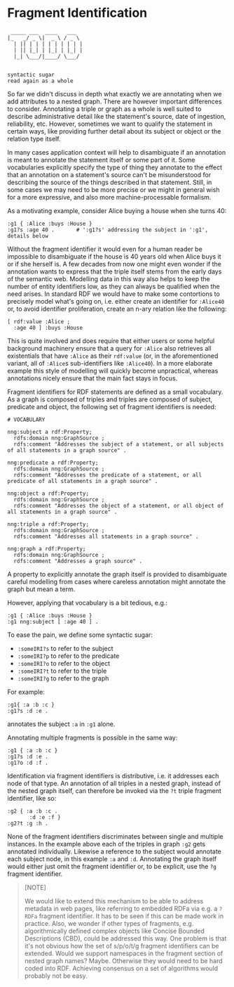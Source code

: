 # Fragment Identification

```
 _____ ___  ____   ___  
|_   _/ _ \|  _ \ / _ \ 
  | || | | | | | | | | |
  | || |_| | |_| | |_| |
  |_| \___/|____/ \___/ 


syntactic sugar
read again as a whole

```



So far we didn't discuss in depth what exactly we are annotating when we add attributes to a nested graph. There are however important differences to consider.
Annotating a triple or graph as a whole is well suited to describe administrative detail like the statement's source, date of ingestion, reliability, etc.
However, sometimes we want to qualify the statement in certain ways, like providing further detail about its subject or object or the relation type itself.

In many cases application context will help to disambiguate if an annotation is meant to annotate the statement itself or some part of it. Some vocabularies explicitly specify the type of thing they annotate to the effect that an annotation on a statement's source can't be misunderstood for describing the source of the things described in that statement.
Still, in some cases we may need to be more precise or we might in general wish for a more expressive, and also more machine-processable formalism.

As a motivating example, consider Alice buying a house when she turns 40:
```turtle
:g1 { :Alice :buys :House }
:g1?s :age 40 .       # ':g1?s' addressing the subject in ':g1', details below
```
Without the fragment identifier it would even for a human reader be impossible to disambiguate if the house is 40 years old when Alice buys it or if she herself is. A few decades from now one might even wonder if the annotation wants to express that the triple itself stems from the early days of the semantic web.
Modelling data in this way also helps to keep the number of entity identifiers low, as they can always be qualified when the need arises. In standard RDF we would have to make some contortions to precisely model what's going on, i.e. either create an identifier for `:Alice40` or, to avoid identifier proliferation, create an n-ary relation like the following:
```turtle
[ rdf:value :Alice ;
  :age 40 ] :buys :House
```
This is quite involved and does require that either users or some helpful background machinery ensure that a query for `:Alice` also retrieves all existentials that have `:Alice` as their `rdf:value` (or, in the aforementioned variant, all of `:Alice`s sub-identifiers like `:Alice40`). In a more elaborate example this style of modelling will quickly become unpractical, whereas annotations nicely ensure that the main fact stays in focus.

Fragment identifiers for RDF statements are defined as a small vocabulary. As a graph is composed of triples and triples are composed of subject, predicate and object, the following set of fragment identifiers is needed:

```turtle
# VOCABULARY

nng:subject a rdf:Property;
  rdfs:domain nng:GraphSource ;
  rdfs:comment "Addresses the subject of a statement, or all subjects of all statements in a graph source" .

nng:predicate a rdf:Property;
  rdfs:domain nng:GraphSource ;
  rdfs:comment "Addresses the predicate of a statement, or all predicate of all statements in a graph source" .

nng:object a rdf:Property;
  rdfs:domain nng:GraphSource ;
  rdfs:comment "Addresses the object of a statement, or all object of all statements in a graph source" .

nng:triple a rdf:Property;
  rdfs:domain nng:GraphSource ;
  rdfs:comment "Addresses all statements in a graph source" .

nng:graph a rdf:Property;
  rdfs:domain nng:GraphSource ;
  rdfs:comment "Addresses a graph source" .
```

A property to explicitly annotate the graph itself is provided to disambiguate careful modelling from cases where careless annotation might annotate the graph but mean a term.

However, applying that vocabulary is a bit tedious, e.g.:
```turtle
:g1 { :Alice :buys :House }
:g1 nng:subject [ :age 40 ] . 
```
To ease the pain, we define some syntactic sugar:
- `:someIRI?s` to refer to the subject
- `:someIRI?p` to refer to the predicate
- `:someIRI?o` to refer to the object
- `:someIRI?t` to refer to the triple
- `:someIRI?g` to refer to the graph

For example:
```
:g1{ :a :b :c } 
:g1?s :d :e .
```
annotates the subject `:a` in `:g1` alone. 

Annotating multiple fragments is possible in the same way:
```
:g1 { :a :b :c } 
:g1?s :d :e .
:g1?o :d :f .
```

Identification via fragment identifiers is distributive, i.e. it addresses each node of that type. An annotation of all triples in a nested graph, instead of the nested graph itself, can therefore be invoked via the `?t` triple fragment identifier, like so:
```
:g2 { :a :b :c . 
       :d :e :f }
:g2?t :g :h .
```
None of the fragment identifiers discriminates between single and multiple instances. In the example above each of the triples in graph `:g2` gets annotated individually. Likewise a reference to the subject would annotate each subject node, in this example `:a` and `:d`. 
Annotating the graph itself would either just omit the fragment identifier or, to be explicit, use the `?g` fragment identifier.


> [NOTE] 
>
> We would like to extend this mechanism to be able to address metadata in web pages, like referring to embedded RDFa via e.g. a `?RDFa` fragment identifier. It has to be seen if this can be made work in practice.
> Also, we wonder if other types of fragments, e.g. algorithmically defined complex objects like Concise Bounded Descriptions (CBD), could be addressed this way.
> One problem is that it's not obvious how the set of s/p/o/t/g fragment identifiers can be extended. Would we support namespaces in the fragment section of nested graph names? Maybe. Otherwise they would need to be hard coded into RDF. Achieving consensus on a set of algorithms would probably not be easy.
